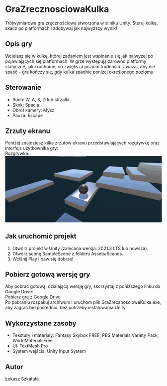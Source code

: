 # GraZrecznosciowaKulka
Trójwymiarowa gra zręcznościowa stworzona w silniku Unity. Steruj kulką, skacz po platformach i zdobywaj jak najwyższy wynik!
## Opis gry
Wcielasz się w kulkę, której zadaniem jest wspinanie się jak najwyżej po pojawiających się platformach. W grze występują zarówno platformy statyczne, jak i ruchome, co zwiększa poziom trudności. Uważaj, aby nie spaść – gra kończy się, gdy kulka spadnie poniżej określonego poziomu.
## Sterowanie
- Ruch: W, A, S, D lub strzałki
- Skok: Spacja
- Obrót kamery: Mysz
- Pauza: Escape
## Zrzuty ekranu
Poniżej znajdziesz kilka zrzutów ekranu przedstawiających rozgrywkę oraz interfejs użytkownika gry:<br>
Rozgrywka:<br>
![Rozgrywka](Images/img1.png)
## Jak uruchomić projekt
1. Otwórz projekt w Unity (zalecana wersja: 2021.3 LTS lub nowsza).
2. Otwórz scenę SampleScene z folderu Assets/Scenes.
3. Wciśnij Play i baw się dobrze!
## Pobierz gotową wersję gry
Aby pobrać gotową, działającą wersję gry, skorzystaj z poniższego linku do Google Drive:<br>
[Pobierz grę z Google Drive](https://drive.google.com/drive/folders/1AhI8i2iYmFg_rvfx5X-3g05eXTUUcU_U?usp=sharing)<br>
Po pobraniu rozpakuj archiwum i uruchom plik GraZrecznosciowaKulka.exe, aby zagrać bezpośrednio, bez potrzeby instalowania Unity.
## Wykorzystane zasoby
- Tekstury i materiały: Fantasy Skybox FREE, PBS Materials Variety Pack, WorldMaterialsFree
- UI: TextMesh Pro
- System wejścia: Unity Input System
## Autor
Łukasz Szkatuła
